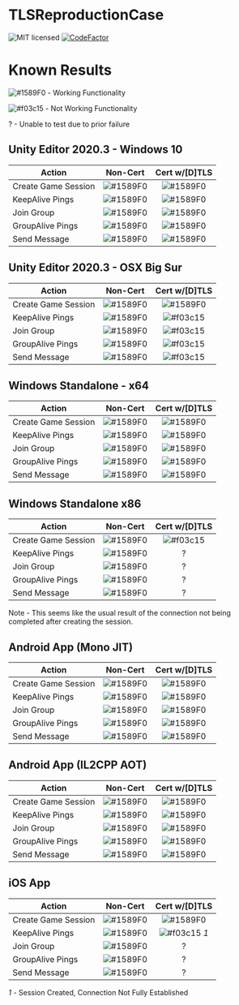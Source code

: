 # TLSReproductionCase
![MIT licensed](https://img.shields.io/badge/license-MIT-blue.svg)
[![CodeFactor](https://www.codefactor.io/repository/github/skytech6/awsrealtimetlstester/badge/master)](https://www.codefactor.io/repository/github/skytech6/awsrealtimetlstester/overview/master)
 
# Known Results
![#1589F0](https://via.placeholder.com/15/1589F0/000000?text=+) - Working Functionality

![#f03c15](https://via.placeholder.com/15/f03c15/000000?text=+) - Not Working Functionality

? - Unable to test due to prior failure

## Unity Editor 2020.3 - Windows 10

|**Action** | **Non-Cert** | **Cert w/[D]TLS** |
| ----- |:-------:|:---:|
|Create Game Session | ![#1589F0](https://via.placeholder.com/15/1589F0/000000?text=+) | ![#1589F0](https://via.placeholder.com/15/1589F0/000000?text=+) |
|KeepAlive Pings | ![#1589F0](https://via.placeholder.com/15/1589F0/000000?text=+) | ![#1589F0](https://via.placeholder.com/15/1589F0/000000?text=+) |
|Join Group | ![#1589F0](https://via.placeholder.com/15/1589F0/000000?text=+) | ![#1589F0](https://via.placeholder.com/15/1589F0/000000?text=+) |
|GroupAlive Pings | ![#1589F0](https://via.placeholder.com/15/1589F0/000000?text=+) | ![#1589F0](https://via.placeholder.com/15/1589F0/000000?text=+) |
|Send Message | ![#1589F0](https://via.placeholder.com/15/1589F0/000000?text=+) | ![#1589F0](https://via.placeholder.com/15/1589F0/000000?text=+) |

## Unity Editor 2020.3 - OSX Big Sur

|**Action** | **Non-Cert** | **Cert w/[D]TLS** |
| ----- |:-------:|:---:|
|Create Game Session | ![#1589F0](https://via.placeholder.com/15/1589F0/000000?text=+) | ![#1589F0](https://via.placeholder.com/15/1589F0/000000?text=+) |
|KeepAlive Pings | ![#1589F0](https://via.placeholder.com/15/1589F0/000000?text=+) | ![#f03c15](https://via.placeholder.com/15/f03c15/000000?text=+) |
|Join Group | ![#1589F0](https://via.placeholder.com/15/1589F0/000000?text=+) | ![#f03c15](https://via.placeholder.com/15/f03c15/000000?text=+) |
|GroupAlive Pings | ![#1589F0](https://via.placeholder.com/15/1589F0/000000?text=+) | ![#f03c15](https://via.placeholder.com/15/f03c15/000000?text=+) |
|Send Message | ![#1589F0](https://via.placeholder.com/15/1589F0/000000?text=+) | ![#f03c15](https://via.placeholder.com/15/f03c15/000000?text=+) |


## Windows Standalone - x64

|**Action** | **Non-Cert** | **Cert w/[D]TLS** |
| ----- |:-------:|:---:|
|Create Game Session | ![#1589F0](https://via.placeholder.com/15/1589F0/000000?text=+) | ![#1589F0](https://via.placeholder.com/15/1589F0/000000?text=+) |
|KeepAlive Pings | ![#1589F0](https://via.placeholder.com/15/1589F0/000000?text=+) | ![#1589F0](https://via.placeholder.com/15/1589F0/000000?text=+) |
|Join Group | ![#1589F0](https://via.placeholder.com/15/1589F0/000000?text=+) | ![#1589F0](https://via.placeholder.com/15/1589F0/000000?text=+) |
|GroupAlive Pings | ![#1589F0](https://via.placeholder.com/15/1589F0/000000?text=+) | ![#1589F0](https://via.placeholder.com/15/1589F0/000000?text=+) |
|Send Message | ![#1589F0](https://via.placeholder.com/15/1589F0/000000?text=+) | ![#1589F0](https://via.placeholder.com/15/1589F0/000000?text=+) |


## Windows Standalone x86

|**Action** | **Non-Cert** | **Cert w/[D]TLS** |
| ----- |:-------:|:---:|
|Create Game Session | ![#1589F0](https://via.placeholder.com/15/1589F0/000000?text=+) | ![#f03c15](https://via.placeholder.com/15/f03c15/000000?text=+) |
|KeepAlive Pings | ![#1589F0](https://via.placeholder.com/15/1589F0/000000?text=+) | ? |
|Join Group | ![#1589F0](https://via.placeholder.com/15/1589F0/000000?text=+) | ? |
|GroupAlive Pings | ![#1589F0](https://via.placeholder.com/15/1589F0/000000?text=+) | ? |
|Send Message | ![#1589F0](https://via.placeholder.com/15/1589F0/000000?text=+) | ? |

Note - This seems like the usual result of the connection not being completed after creating the session. 

## Android App (Mono JIT)

|**Action** | **Non-Cert** | **Cert w/[D]TLS** |
| ----- |:-------:|:---:|
|Create Game Session | ![#1589F0](https://via.placeholder.com/15/1589F0/000000?text=+) | ![#1589F0](https://via.placeholder.com/15/1589F0/000000?text=+) |
|KeepAlive Pings | ![#1589F0](https://via.placeholder.com/15/1589F0/000000?text=+) | ![#1589F0](https://via.placeholder.com/15/1589F0/000000?text=+) |
|Join Group | ![#1589F0](https://via.placeholder.com/15/1589F0/000000?text=+) | ![#1589F0](https://via.placeholder.com/15/1589F0/000000?text=+) |
|GroupAlive Pings | ![#1589F0](https://via.placeholder.com/15/1589F0/000000?text=+) | ![#1589F0](https://via.placeholder.com/15/1589F0/000000?text=+) |
|Send Message | ![#1589F0](https://via.placeholder.com/15/1589F0/000000?text=+) | ![#1589F0](https://via.placeholder.com/15/1589F0/000000?text=+) |

## Android App (IL2CPP AOT)

|**Action** | **Non-Cert** | **Cert w/[D]TLS** |
| ----- |:-------:|:---:|
|Create Game Session | ![#1589F0](https://via.placeholder.com/15/1589F0/000000?text=+) | ![#1589F0](https://via.placeholder.com/15/1589F0/000000?text=+) |
|KeepAlive Pings | ![#1589F0](https://via.placeholder.com/15/1589F0/000000?text=+) | ![#1589F0](https://via.placeholder.com/15/1589F0/000000?text=+) |
|Join Group | ![#1589F0](https://via.placeholder.com/15/1589F0/000000?text=+) | ![#1589F0](https://via.placeholder.com/15/1589F0/000000?text=+) |
|GroupAlive Pings | ![#1589F0](https://via.placeholder.com/15/1589F0/000000?text=+) | ![#1589F0](https://via.placeholder.com/15/1589F0/000000?text=+) |
|Send Message | ![#1589F0](https://via.placeholder.com/15/1589F0/000000?text=+) | ![#1589F0](https://via.placeholder.com/15/1589F0/000000?text=+) |

## iOS App 

|**Action** | **Non-Cert** | **Cert w/[D]TLS** |
| ----- |:-------:|:---:|
|Create Game Session | ![#1589F0](https://via.placeholder.com/15/1589F0/000000?text=+) | ![#1589F0](https://via.placeholder.com/15/1589F0/000000?text=+) |
|KeepAlive Pings | ![#1589F0](https://via.placeholder.com/15/1589F0/000000?text=+) | ![#f03c15](https://via.placeholder.com/15/f03c15/000000?text=+) *1* |
|Join Group | ![#1589F0](https://via.placeholder.com/15/1589F0/000000?text=+) | ? |
|GroupAlive Pings | ![#1589F0](https://via.placeholder.com/15/1589F0/000000?text=+) | ? |
|Send Message | ![#1589F0](https://via.placeholder.com/15/1589F0/000000?text=+) | ? |

*1* - Session Created, Connection Not Fully Established
